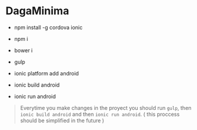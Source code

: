 # DagaMinima
- npm install -g cordova ionic

- npm i
- bower i
- gulp
- ionic platform add android
- ionic build android
- ionic run android


> Everytime you make changes in the proyect you should run ``gulp``, then ``ionic build android`` and then ``ionic run android``. ( this proccess should be simplified in the future )
